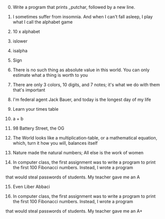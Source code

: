 0. Write a program that prints _putchar, followed by a new line.                                                                           

1. I sometimes suffer from insomnia. And when I can't fall asleep, I play what I call the alphabet game                                 

2. 10 x alphabet                                                                                                                        

3. islower                                                                                                                              

4. isalpha                                                                                                                              

5. Sign                                                                                                                                 

6. There is no such thing as absolute value in this world. You can only estimate what a thing is worth to you                           

7. There are only 3 colors, 10 digits, and 7 notes; it's what we do with them that's important                                          

8. I'm federal agent Jack Bauer, and today is the longest day of my life                                                                

9. Learn your times table                                                                                                               

10. a + b                                                                                                                               

11. 98 Battery Street, the OG                                                                                                           

12. The World looks like a multiplication-table, or a mathematical equation, which, turn it how you will, balances itself               

13. Nature made the natural numbers; All else is the work of women                                                                      

14. In computer class, the first assignment was to write a program to print the first 100 Fibonacci numbers. Instead, I wrote a program 

that would steal passwords of students. My teacher gave me an A                                                                         

15. Even Liber Abbaci                                                                                                                   

16. In computer class, the first assignment was to write a program to print the first 100 Fibonacci numbers. Instead, I wrote a program 

that would steal passwords of students. My teacher gave me an A+
